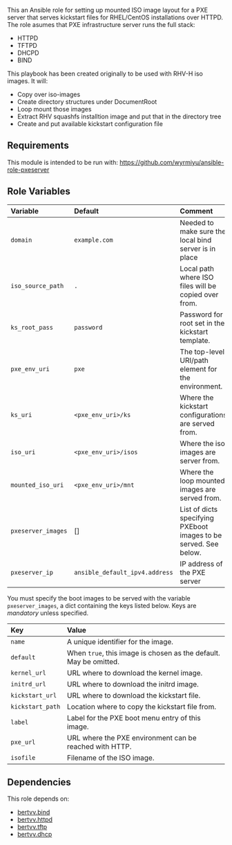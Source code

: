 This an Ansible role for setting up mounted ISO image layout for a PXE server that serves kickstart files for RHEL/CentOS installations over HTTPD. The role asumes that PXE infrastructure server runs the full stack:

- HTTPD
- TFTPD
- DHCPD
- BIND


This playbook has been created originally to be used with RHV-H iso images. It will:

- Copy over iso-images
- Create directory structures under DocumentRoot
- Loop mount those images
- Extract RHV squashfs installtion image and put that in the directory tree
- Create and put available kickstart configuration file

## Requirements

This module is intended to be run with: https://github.com/wyrmiyu/ansible-role-pxeserver

## Role Variables

| Variable              | Default                        | Comment                                                          |
| :---                  | :---                           | :---                                                             |
| `domain`              | `example.com`                  | Needed to make sure the local bind server is in place            |
| `iso_source_path`     | `.`                            | Local path where ISO files will be copied over from.             |
| `ks_root_pass`        | `password`                     | Password for root set in the kickstart template.                 |
| `pxe_env_uri`         | `pxe`                          | The top-level URI/path element for the environment.              |
| `ks_uri`              | `<pxe_env_uri>/ks`             | Where the kickstart configurations are served from.              |
| `iso_uri`             | `<pxe_env_uri>/isos`           | Where the iso images are server from.                            |
| `mounted_iso_uri`     | `<pxe_env_uri>/mnt`            | Where the loop mounted images are served from.                   |
| `pxeserver_images`    | []                             | List of dicts specifying PXEboot images to be served. See below. |
| `pxeserver_ip`        | `ansible_default_ipv4.address` | IP address of the PXE server                                     |

You must specify the boot images to be served with the variable `pxeserver_images`, a dict containing the keys listed below. Keys are *mandatory* unless specified.

| Key              | Value                                                             |
| :---             | :---                                                              |
| `name`           | A unique identifier for the image.                                |
| `default`        | When `true`, this image is chosen as the default. May be omitted. |
| `kernel_url`     | URL where to download the kernel image.                           |
| `initrd_url`     | URL where to download the initrd image.                           |
| `kickstart_url`  | URL where to download the kickstart file.                         |
| `kickstart_path` | Location where to copy the kickstart file from.                   |
| `label`          | Label for the PXE boot menu entry of this image.                  |
| `pxe_url`        | URL where the PXE environment can be reached with HTTP.           |
| `isofile`        | Filename of the ISO image.                                        |


## Dependencies

This role depends on:

- [bertvv.bind](https://galaxy.ansible.com/bertvv/bind/)
- [bertvv.httpd](https://galaxy.ansible.com/bertvv/httpd/)
- [bertvv.tftp](https://galaxy.ansible.com/bertvv/tftp/)
- [bertvv.dhcp](https://galaxy.ansible.com/bertvv/dhcp/)
